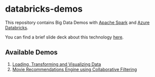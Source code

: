 # databricks-demos

This repository contains Big Data Demos with [Apache Spark](https://spark.apache.org/) and [Azure Databricks](https://azure.microsoft.com/en-us/services/databricks/).

You can find a brief slide deck about this technology [here](https://www.slideshare.net/SorinPeste/powerful-big-data-analytics-as-a-service-with-apache-spark-and-azure-databricks).

## Available Demos

1. [Loading, Transforming and Visualizing Data](http://htmlpreview.github.com/?https://github.com/neaorin/databricks-demos/blob/master/demos/LoadingTransformingVisualizingData.html)
2. [Movie Recommendations Engine using Collaborative Filtering](http://htmlpreview.github.io/?https://github.com/neaorin/databricks-demos/blob/master/demos/MovieRecommender.html)